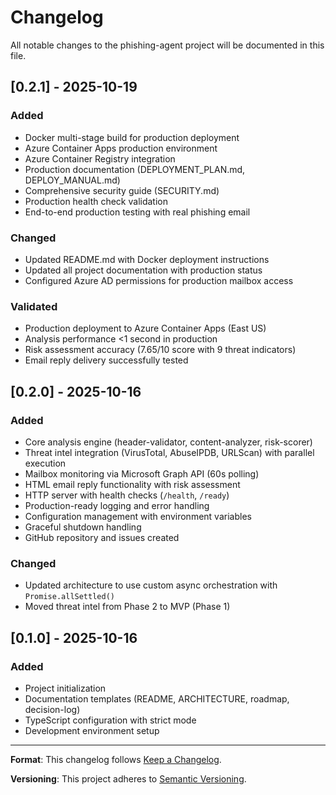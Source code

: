 # Changelog

All notable changes to the phishing-agent project will be documented in this file.

## [0.2.1] - 2025-10-19

### Added
- Docker multi-stage build for production deployment
- Azure Container Apps production environment
- Azure Container Registry integration
- Production documentation (DEPLOYMENT_PLAN.md, DEPLOY_MANUAL.md)
- Comprehensive security guide (SECURITY.md)
- Production health check validation
- End-to-end production testing with real phishing email

### Changed
- Updated README.md with Docker deployment instructions
- Updated all project documentation with production status
- Configured Azure AD permissions for production mailbox access

### Validated
- Production deployment to Azure Container Apps (East US)
- Analysis performance <1 second in production
- Risk assessment accuracy (7.65/10 score with 9 threat indicators)
- Email reply delivery successfully tested

## [0.2.0] - 2025-10-16

### Added
- Core analysis engine (header-validator, content-analyzer, risk-scorer)
- Threat intel integration (VirusTotal, AbuseIPDB, URLScan) with parallel execution
- Mailbox monitoring via Microsoft Graph API (60s polling)
- HTML email reply functionality with risk assessment
- HTTP server with health checks (`/health`, `/ready`)
- Production-ready logging and error handling
- Configuration management with environment variables
- Graceful shutdown handling
- GitHub repository and issues created

### Changed
- Updated architecture to use custom async orchestration with `Promise.allSettled()`
- Moved threat intel from Phase 2 to MVP (Phase 1)

## [0.1.0] - 2025-10-16

### Added
- Project initialization
- Documentation templates (README, ARCHITECTURE, roadmap, decision-log)
- TypeScript configuration with strict mode
- Development environment setup

---

**Format**: This changelog follows [Keep a Changelog](https://keepachangelog.com/en/1.0.0/).

**Versioning**: This project adheres to [Semantic Versioning](https://semver.org/spec/v2.0.0.html).
